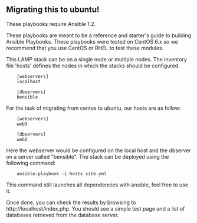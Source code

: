Migrating this to ubuntu!
-------------------------------------------

These playbooks require Ansible 1.2.

These playbooks are meant to be a reference and starter's guide to building
Ansible Playbooks. These playbooks were tested on CentOS 6.x so we recommend
that you use CentOS or RHEL to test these modules.

This LAMP stack can be on a single node or multiple nodes. The inventory file
'hosts' defines the nodes in which the stacks should be configured.

        [webservers]
        localhost

        [dbservers]
        bensible


For the task of migrating from centos to ubuntu, our hosts are as follow:

        [webservers]
        web3
        
        [dbservers]
        web2


Here the webserver would be configured on the local host and the dbserver on a
server called "bensible". The stack can be deployed using the following
command:

        ansible-playbook -i hosts site.yml

This command still launches all dependencies with ansible, feel free to use it.

Once done, you can check the results by browsing to http://localhost/index.php.
You should see a simple test page and a list of databases retrieved from the
database server.
